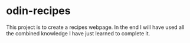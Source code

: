 # odin-recipes

This project is to create a recipes webpage. In the end I will have used all the combined knowledge I have just learned to complete it.